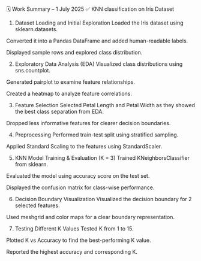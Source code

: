 🗓️ Work Summary – 1 July 2025
✅ KNN classification on Iris Dataset

1. Dataset Loading and Initial Exploration
   Loaded the Iris dataset using sklearn.datasets.

Converted it into a Pandas DataFrame and added human-readable labels.

Displayed sample rows and explored class distribution.

2. Exploratory Data Analysis (EDA)
   Visualized class distributions using sns.countplot.

Generated pairplot to examine feature relationships.

Created a heatmap to analyze feature correlations.

3. Feature Selection
   Selected Petal Length and Petal Width as they showed the best class separation from EDA.

Dropped less informative features for clearer decision boundaries.

4. Preprocessing
   Performed train-test split using stratified sampling.

Applied Standard Scaling to the features using StandardScaler.

5. KNN Model Training & Evaluation (K = 3)
   Trained KNeighborsClassifier from sklearn.

Evaluated the model using accuracy score on the test set.

Displayed the confusion matrix for class-wise performance.

6. Decision Boundary Visualization
   Visualized the decision boundary for 2 selected features.

Used meshgrid and color maps for a clear boundary representation.

7. Testing Different K Values
   Tested K from 1 to 15.

Plotted K vs Accuracy to find the best-performing K value.

Reported the highest accuracy and corresponding K.
